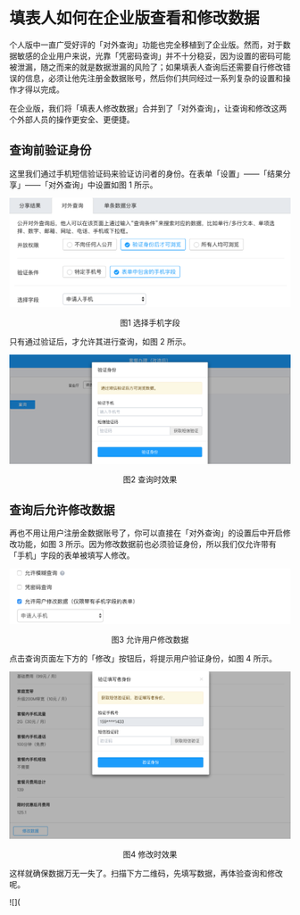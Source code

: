 # 填表人如何在企业版查看和修改数据

个人版中一直广受好评的「对外查询」功能也完全移植到了企业版。然而，对于数据敏感的企业用户来说，光靠「凭密码查询」并不十分稳妥，因为设置的密码可能被泄漏，随之而来的就是数据泄漏的风险了；如果填表人查询后还需要自行修改错误的信息，必须让他先注册金数据账号，然后你们共同经过一系列复杂的设置和操作才得以完成。

在企业版，我们将「填表人修改数据」合并到了「对外查询」，让查询和修改这两个外部人员的操作更安全、更便捷。

## **查询前验证身份**

这里我们通过手机短信验证码来验证访问者的身份。在表单「设置」——「结果分享」——「对外查询」中设置如图 1 所示。

![](/assets/企业版-对外查询.png)
<center>图1 选择手机字段</center>

只有通过验证后，才允许其进行查询，如图 2 所示。

![](/assets/企业版-查询认证身份.png)
<center>图2 查询时效果</center>

## **查询后允许修改数据**

再也不用让用户注册金数据账号了，你可以直接在「对外查询」的设置后中开启修改功能，如图 3 所示。因为修改数据前也必须验证身份，所以我们仅允许带有「手机」字段的表单被填写人修改。

![](/assets/企业版-允许修改数据.png)
<center>图3 允许用户修改数据</center>

点击查询页面左下方的「修改」按钮后，将提示用户验证身份，如图 4 所示。

![](/assets/企业版-修改时验证身份.png)
<center>图4 修改时效果</center>

这样就确保数据万无一失了。扫描下方二维码，先填写数据，再体验查询和修改呢。

![](

  


  


